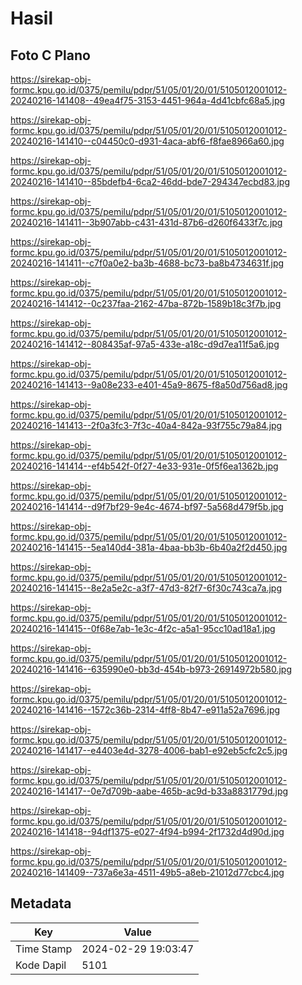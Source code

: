 # Hasil

## Foto C Plano

https://sirekap-obj-formc.kpu.go.id/0375/pemilu/pdpr/51/05/01/20/01/5105012001012-20240216-141408--49ea4f75-3153-4451-964a-4d41cbfc68a5.jpg

https://sirekap-obj-formc.kpu.go.id/0375/pemilu/pdpr/51/05/01/20/01/5105012001012-20240216-141410--c04450c0-d931-4aca-abf6-f8fae8966a60.jpg

https://sirekap-obj-formc.kpu.go.id/0375/pemilu/pdpr/51/05/01/20/01/5105012001012-20240216-141410--85bdefb4-6ca2-46dd-bde7-294347ecbd83.jpg

https://sirekap-obj-formc.kpu.go.id/0375/pemilu/pdpr/51/05/01/20/01/5105012001012-20240216-141411--3b907abb-c431-431d-87b6-d260f6433f7c.jpg

https://sirekap-obj-formc.kpu.go.id/0375/pemilu/pdpr/51/05/01/20/01/5105012001012-20240216-141411--c7f0a0e2-ba3b-4688-bc73-ba8b4734631f.jpg

https://sirekap-obj-formc.kpu.go.id/0375/pemilu/pdpr/51/05/01/20/01/5105012001012-20240216-141412--0c237faa-2162-47ba-872b-1589b18c3f7b.jpg

https://sirekap-obj-formc.kpu.go.id/0375/pemilu/pdpr/51/05/01/20/01/5105012001012-20240216-141412--808435af-97a5-433e-a18c-d9d7ea11f5a6.jpg

https://sirekap-obj-formc.kpu.go.id/0375/pemilu/pdpr/51/05/01/20/01/5105012001012-20240216-141413--9a08e233-e401-45a9-8675-f8a50d756ad8.jpg

https://sirekap-obj-formc.kpu.go.id/0375/pemilu/pdpr/51/05/01/20/01/5105012001012-20240216-141413--2f0a3fc3-7f3c-40a4-842a-93f755c79a84.jpg

https://sirekap-obj-formc.kpu.go.id/0375/pemilu/pdpr/51/05/01/20/01/5105012001012-20240216-141414--ef4b542f-0f27-4e33-931e-0f5f6ea1362b.jpg

https://sirekap-obj-formc.kpu.go.id/0375/pemilu/pdpr/51/05/01/20/01/5105012001012-20240216-141414--d9f7bf29-9e4c-4674-bf97-5a568d479f5b.jpg

https://sirekap-obj-formc.kpu.go.id/0375/pemilu/pdpr/51/05/01/20/01/5105012001012-20240216-141415--5ea140d4-381a-4baa-bb3b-6b40a2f2d450.jpg

https://sirekap-obj-formc.kpu.go.id/0375/pemilu/pdpr/51/05/01/20/01/5105012001012-20240216-141415--8e2a5e2c-a3f7-47d3-82f7-6f30c743ca7a.jpg

https://sirekap-obj-formc.kpu.go.id/0375/pemilu/pdpr/51/05/01/20/01/5105012001012-20240216-141415--0f68e7ab-1e3c-4f2c-a5a1-95cc10ad18a1.jpg

https://sirekap-obj-formc.kpu.go.id/0375/pemilu/pdpr/51/05/01/20/01/5105012001012-20240216-141416--635990e0-bb3d-454b-b973-26914972b580.jpg

https://sirekap-obj-formc.kpu.go.id/0375/pemilu/pdpr/51/05/01/20/01/5105012001012-20240216-141416--1572c36b-2314-4ff8-8b47-e911a52a7696.jpg

https://sirekap-obj-formc.kpu.go.id/0375/pemilu/pdpr/51/05/01/20/01/5105012001012-20240216-141417--e4403e4d-3278-4006-bab1-e92eb5cfc2c5.jpg

https://sirekap-obj-formc.kpu.go.id/0375/pemilu/pdpr/51/05/01/20/01/5105012001012-20240216-141417--0e7d709b-aabe-465b-ac9d-b33a8831779d.jpg

https://sirekap-obj-formc.kpu.go.id/0375/pemilu/pdpr/51/05/01/20/01/5105012001012-20240216-141418--94df1375-e027-4f94-b994-2f1732d4d90d.jpg

https://sirekap-obj-formc.kpu.go.id/0375/pemilu/pdpr/51/05/01/20/01/5105012001012-20240216-141409--737a6e3a-4511-49b5-a8eb-21012d77cbc4.jpg


## Metadata

| Key        | Value               |
| ---------- | ------------------- |
| Time Stamp | 2024-02-29 19:03:47 |
| Kode Dapil | 5101                |



